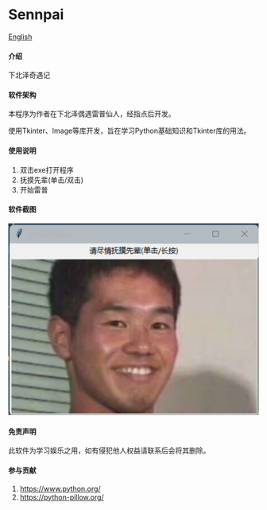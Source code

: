 # Sennpai
[English](README.en.md)

#### 介绍

下北泽奇遇记

#### 软件架构

本程序为作者在下北泽偶遇雷普仙人，经指点后开发。

使用Tkinter、Image等库开发，旨在学习Python基础知识和Tkinter库的用法。

#### 使用说明

1. 双击exe打开程序
2. 抚摸先辈(单击/双击)
3. 开始雷普

#### 软件截图

![输入图片说明](Sennpai/resource/image/%E5%B1%8F%E5%B9%95%E6%88%AA%E5%9B%BE%202024-02-29%20005721.png)

#### 免责声明

此软件为学习娱乐之用，如有侵犯他人权益请联系后会将其删除。

#### 参与贡献

1. https://www.python.org/
2. https://python-pillow.org/
